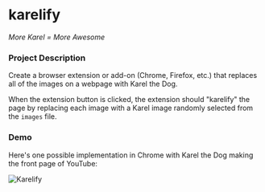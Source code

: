 # karelify

*More Karel = More Awesome*

### Project Description
Create a browser extension or add-on (Chrome, Firefox, etc.) that replaces all of the images on a webpage with Karel the Dog.

When the extension button is clicked, the extension should "karelify" the page by replacing each image with a Karel image randomly selected from the `images` file.

### Demo
Here's one possible implementation in Chrome with Karel the Dog making the front page of YouTube:

![Karelify](http://i.imgur.com/TctscY1.png)
